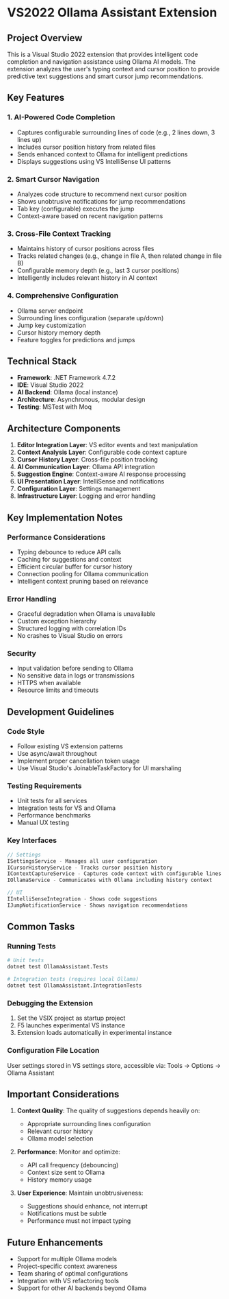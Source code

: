 # VS2022 Ollama Assistant Extension

## Project Overview

This is a Visual Studio 2022 extension that provides intelligent code completion and navigation assistance using Ollama AI models. The extension analyzes the user's typing context and cursor position to provide predictive text suggestions and smart cursor jump recommendations.

## Key Features

### 1. AI-Powered Code Completion
- Captures configurable surrounding lines of code (e.g., 2 lines down, 3 lines up)
- Includes cursor position history from related files
- Sends enhanced context to Ollama for intelligent predictions
- Displays suggestions using VS IntelliSense UI patterns

### 2. Smart Cursor Navigation
- Analyzes code structure to recommend next cursor position
- Shows unobtrusive notifications for jump recommendations
- Tab key (configurable) executes the jump
- Context-aware based on recent navigation patterns

### 3. Cross-File Context Tracking
- Maintains history of cursor positions across files
- Tracks related changes (e.g., change in file A, then related change in file B)
- Configurable memory depth (e.g., last 3 cursor positions)
- Intelligently includes relevant history in AI context

### 4. Comprehensive Configuration
- Ollama server endpoint
- Surrounding lines configuration (separate up/down)
- Jump key customization
- Cursor history memory depth
- Feature toggles for predictions and jumps

## Technical Stack

- **Framework**: .NET Framework 4.7.2
- **IDE**: Visual Studio 2022
- **AI Backend**: Ollama (local instance)
- **Architecture**: Asynchronous, modular design
- **Testing**: MSTest with Moq

## Architecture Components

1. **Editor Integration Layer**: VS editor events and text manipulation
2. **Context Analysis Layer**: Configurable code context capture
3. **Cursor History Layer**: Cross-file position tracking
4. **AI Communication Layer**: Ollama API integration
5. **Suggestion Engine**: Context-aware AI response processing
6. **UI Presentation Layer**: IntelliSense and notifications
7. **Configuration Layer**: Settings management
8. **Infrastructure Layer**: Logging and error handling

## Key Implementation Notes

### Performance Considerations
- Typing debounce to reduce API calls
- Caching for suggestions and context
- Efficient circular buffer for cursor history
- Connection pooling for Ollama communication
- Intelligent context pruning based on relevance

### Error Handling
- Graceful degradation when Ollama is unavailable
- Custom exception hierarchy
- Structured logging with correlation IDs
- No crashes to Visual Studio on errors

### Security
- Input validation before sending to Ollama
- No sensitive data in logs or transmissions
- HTTPS when available
- Resource limits and timeouts

## Development Guidelines

### Code Style
- Follow existing VS extension patterns
- Use async/await throughout
- Implement proper cancellation token usage
- Use Visual Studio's JoinableTaskFactory for UI marshaling

### Testing Requirements
- Unit tests for all services
- Integration tests for VS and Ollama
- Performance benchmarks
- Manual UX testing

### Key Interfaces

```csharp
// Settings
ISettingsService - Manages all user configuration
ICursorHistoryService - Tracks cursor position history
IContextCaptureService - Captures code context with configurable lines
IOllamaService - Communicates with Ollama including history context

// UI
IIntelliSenseIntegration - Shows code suggestions
IJumpNotificationService - Shows navigation recommendations
```

## Common Tasks

### Running Tests
```bash
# Unit tests
dotnet test OllamaAssistant.Tests

# Integration tests (requires local Ollama)
dotnet test OllamaAssistant.IntegrationTests
```

### Debugging the Extension
1. Set the VSIX project as startup project
2. F5 launches experimental VS instance
3. Extension loads automatically in experimental instance

### Configuration File Location
User settings stored in VS settings store, accessible via:
Tools → Options → Ollama Assistant

## Important Considerations

1. **Context Quality**: The quality of suggestions depends heavily on:
   - Appropriate surrounding lines configuration
   - Relevant cursor history
   - Ollama model selection

2. **Performance**: Monitor and optimize:
   - API call frequency (debouncing)
   - Context size sent to Ollama
   - History memory usage

3. **User Experience**: Maintain unobtrusiveness:
   - Suggestions should enhance, not interrupt
   - Notifications must be subtle
   - Performance must not impact typing

## Future Enhancements

- Support for multiple Ollama models
- Project-specific context awareness
- Team sharing of optimal configurations
- Integration with VS refactoring tools
- Support for other AI backends beyond Ollama